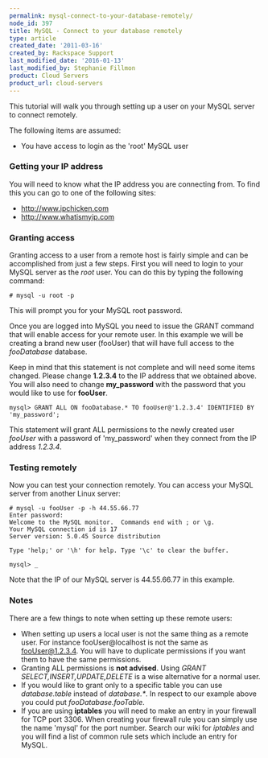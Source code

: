 ```yaml
---
permalink: mysql-connect-to-your-database-remotely/
node_id: 397
title: MySQL - Connect to your database remotely
type: article
created_date: '2011-03-16'
created_by: Rackspace Support
last_modified_date: '2016-01-13'
last_modified_by: Stephanie Fillmon
product: Cloud Servers
product_url: cloud-servers
---
```


This tutorial will walk you through setting up a user on your MySQL
server to connect remotely.

The following items are assumed:

-   You have access to login as the 'root' MySQL user

### Getting your IP address

You will need to know what the IP address you are connecting from. To
find this you can go to one of the following sites:

-   <http://www.ipchicken.com>
-   <http://www.whatismyip.com>

### Granting access

Granting access to a user from a remote host is fairly simple and can be
accomplished from just a few steps. First you will need to login to your
MySQL server as the *root* user. You can do this by typing the following
command:

    # mysql -u root -p

This will prompt you for your MySQL root password.

Once you are logged into MySQL you need to issue the GRANT command that
will enable access for your remote user. In this example we will be
creating a brand new user (fooUser) that will have full access to the
*fooDatabase* database.

Keep in mind that this statement is not complete and will need some
items changed. Please change **1.2.3.4** to the IP address that we
obtained above. You will also need to change **my_password** with the
password that you would like to use for **fooUser**.

    mysql> GRANT ALL ON fooDatabase.* TO fooUser@'1.2.3.4' IDENTIFIED BY 'my_password';

This statement will grant ALL permissions to the newly created user
*fooUser* with a password of 'my_password' when they connect from the
IP address *1.2.3.4*.

### Testing remotely

Now you can test your connection remotely. You can access your MySQL
server from another Linux server:

    # mysql -u fooUser -p -h 44.55.66.77
    Enter password:
    Welcome to the MySQL monitor.  Commands end with ; or \g.
    Your MySQL connection id is 17
    Server version: 5.0.45 Source distribution

    Type 'help;' or '\h' for help. Type '\c' to clear the buffer.

    mysql> _

Note that the IP of our MySQL server is 44.55.66.77 in this example.

### Notes

There are a few things to note when setting up these remote users:

-   When setting up users a local user is not the same thing as a
    remote user. For instance fooUser@localhost is not the same
    as fooUser@1.2.3.4. You will have to duplicate permissions if you
    want them to have the same permissions.
-   Granting ALL permissions is **not advised**. Using *GRANT
    SELECT,INSERT,UPDATE,DELETE* is a wise alternative for a
    normal user.
-   If you would like to grant only to a specific table you can use
    *database.table* instead of *database.\**. In respect to our example
    above you could put *fooDatabase.fooTable*.
-   If you are using **iptables** you will need to make an entry in your
    firewall for TCP port 3306. When creating your firewall rule you can
    simply use the name 'mysql' for the port number. Search our wiki for
    *iptables* and you will find a list of common rule sets which
    include an entry for MySQL.
